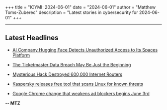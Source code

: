 +++
title = "ICYMI: 2024-06-01"
date = "2024-06-01"
author = "Matthew Toms-Zuberec"
description = "Latest stories in cybersecurity for 2024-06-01"
+++

---------------------------------------------------------------------------
## Latest Headlines
- [AI Company Hugging Face Detects Unauthorized Access to Its Spaces Platform](https://thehackernews.com/2024/06/ai-company-hugging-face-notifies-users.html)

- [The Ticketmaster Data Breach May Be Just the Beginning](https://www.wired.com/story/snowflake-breach-ticketmaster-santander-ticketek-hacked/)

- [Mysterious Hack Destroyed 600,000 Internet Routers](https://www.wired.com/story/mysterious-hack-600000-routers-destroyed/)

- [Kaspersky releases free tool that scans Linux for known threats](https://www.bleepingcomputer.com/news/software/kaspersky-releases-free-tool-that-scans-linux-for-known-threats/)

- [Google Chrome change that weakens ad blockers begins June 3rd](https://www.bleepingcomputer.com/news/google/google-chrome-change-that-weakens-ad-blockers-begins-june-3rd/)

**-- MTZ**